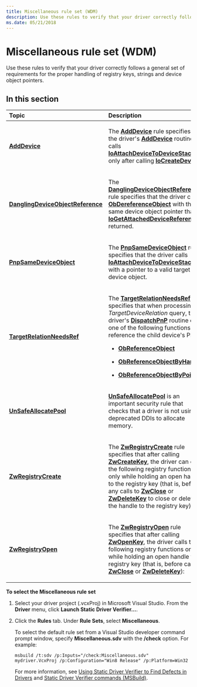 ```yaml
---
title: Miscellaneous rule set (WDM)
description: Use these rules to verify that your driver correctly follows a general set of requirements for the proper handling of registry keys, strings and device object pointers.
ms.date: 05/21/2018
---
```


# Miscellaneous rule set (WDM)


Use these rules to verify that your driver correctly follows a general set of requirements for the proper handling of registry keys, strings and device object pointers.

## In this section


<table>
<colgroup>
<col width="50%" />
<col width="50%" />
</colgroup>
<thead>
<tr class="header">
<th align="left">Topic</th>
<th align="left">Description</th>
</tr>
</thead>
<tbody>
<tr class="odd">
<td align="left"><p><a href="wdm-adddevice.md" data-raw-source="[&lt;strong&gt;AddDevice&lt;/strong&gt;](wdm-adddevice.md)"><strong>AddDevice</strong></a></p></td>
<td align="left"><p>The <a href="wdm-adddevice.md" data-raw-source="[&lt;strong&gt;AddDevice&lt;/strong&gt;](wdm-adddevice.md)"><strong>AddDevice</strong></a> rule specifies that the driver's <a href="/windows-hardware/drivers/ddi/wdm/nc-wdm-driver_add_device" data-raw-source="[&lt;strong&gt;AddDevice&lt;/strong&gt;](/windows-hardware/drivers/ddi/wdm/nc-wdm-driver_add_device)"><strong>AddDevice</strong></a> routine calls <a href="/windows-hardware/drivers/ddi/wdm/nf-wdm-ioattachdevicetodevicestack" data-raw-source="[&lt;strong&gt;IoAttachDeviceToDeviceStack&lt;/strong&gt;](/windows-hardware/drivers/ddi/wdm/nf-wdm-ioattachdevicetodevicestack)"><strong>IoAttachDeviceToDeviceStack</strong></a> only after calling <a href="/windows-hardware/drivers/ddi/wdm/nf-wdm-iocreatedevice" data-raw-source="[&lt;strong&gt;IoCreateDevice&lt;/strong&gt;](/windows-hardware/drivers/ddi/wdm/nf-wdm-iocreatedevice)"><strong>IoCreateDevice</strong></a>.</p></td>
</tr>
<tr class="even">
<td align="left"><p><a href="wdm-danglingdeviceobjectreference.md" data-raw-source="[&lt;strong&gt;DanglingDeviceObjectReference&lt;/strong&gt;](wdm-danglingdeviceobjectreference.md)"><strong>DanglingDeviceObjectReference</strong></a></p></td>
<td align="left"><p>The <a href="wdm-danglingdeviceobjectreference.md" data-raw-source="[&lt;strong&gt;DanglingDeviceObjectReference&lt;/strong&gt;](wdm-danglingdeviceobjectreference.md)"><strong>DanglingDeviceObjectReference</strong></a> rule specifies that the driver calls <a href="/windows-hardware/drivers/ddi/wdm/nf-wdm-obdereferenceobject" data-raw-source="[&lt;strong&gt;ObDereferenceObject&lt;/strong&gt;](/windows-hardware/drivers/ddi/wdm/nf-wdm-obdereferenceobject)"><strong>ObDereferenceObject</strong></a> with the same device object pointer that <a href="/windows-hardware/drivers/ddi/ntifs/nf-ntifs-iogetattacheddevicereference" data-raw-source="[&lt;strong&gt;IoGetAttachedDeviceReference&lt;/strong&gt;](/windows-hardware/drivers/ddi/ntifs/nf-ntifs-iogetattacheddevicereference)"><strong>IoGetAttachedDeviceReference</strong></a> returned.</p></td>
</tr>
<tr class="odd">
<td align="left"><p><a href="wdm-pnpsamedeviceobject.md" data-raw-source="[&lt;strong&gt;PnpSameDeviceObject&lt;/strong&gt;](wdm-pnpsamedeviceobject.md)"><strong>PnpSameDeviceObject</strong></a></p></td>
<td align="left"><p>The <a href="wdm-pnpsamedeviceobject.md" data-raw-source="[&lt;strong&gt;PnpSameDeviceObject&lt;/strong&gt;](wdm-pnpsamedeviceobject.md)"><strong>PnpSameDeviceObject</strong></a> rule specifies that the driver calls <a href="/windows-hardware/drivers/ddi/wdm/nf-wdm-ioattachdevicetodevicestack" data-raw-source="[&lt;strong&gt;IoAttachDeviceToDeviceStack&lt;/strong&gt;](/windows-hardware/drivers/ddi/wdm/nf-wdm-ioattachdevicetodevicestack)"><strong>IoAttachDeviceToDeviceStack</strong></a> with a pointer to a valid target device object.</p></td>
</tr>
<tr class="even">
<td align="left"><p><a href="wdm-targetrelationneedsref.md" data-raw-source="[&lt;strong&gt;TargetRelationNeedsRef&lt;/strong&gt;](wdm-targetrelationneedsref.md)"><strong>TargetRelationNeedsRef</strong></a></p></td>
<td align="left"><p>The <a href="wdm-targetrelationneedsref.md" data-raw-source="[&lt;strong&gt;TargetRelationNeedsRef&lt;/strong&gt;](wdm-targetrelationneedsref.md)"><strong>TargetRelationNeedsRef</strong></a> rule specifies that when processing a <em>TargetDeviceRelation</em> query, the driver's <a href="/windows-hardware/drivers/ddi/wdm/nc-wdm-driver_dispatch" data-raw-source="[&lt;strong&gt;DispatchPnP&lt;/strong&gt;](/windows-hardware/drivers/ddi/wdm/nc-wdm-driver_dispatch)"><strong>DispatchPnP</strong></a> routine calls one of the following functions to reference the child device's PDO:</p>
<ul>
<li><p><a href="/windows-hardware/drivers/ddi/wdm/nf-wdm-obfreferenceobject" data-raw-source="[&lt;strong&gt;ObReferenceObject&lt;/strong&gt;](/windows-hardware/drivers/ddi/wdm/nf-wdm-obfreferenceobject)"><strong>ObReferenceObject</strong></a></p></li>
<li><p><a href="/windows-hardware/drivers/ddi/wdm/nf-wdm-obreferenceobjectbyhandle" data-raw-source="[&lt;strong&gt;ObReferenceObjectByHandle&lt;/strong&gt;](/windows-hardware/drivers/ddi/wdm/nf-wdm-obreferenceobjectbyhandle)"><strong>ObReferenceObjectByHandle</strong></a></p></li>
<li><p><a href="/windows-hardware/drivers/ddi/wdm/nf-wdm-obreferenceobjectbypointer" data-raw-source="[&lt;strong&gt;ObReferenceObjectByPointer&lt;/strong&gt;](/windows-hardware/drivers/ddi/wdm/nf-wdm-obreferenceobjectbypointer)"><strong>ObReferenceObjectByPointer</strong></a></p></li>
</ul></td>
</tr>
<tr class="odd">
<td align="left"><p><a href="wdm-unsafeallocatepool.md" data-raw-source="[&lt;strong&gt;UnSafeAllocatePool&lt;/strong&gt;](wdm-unsafeallocatepool.md)"><strong>UnSafeAllocatePool</strong></a></p></td>
<td align="left"><p><a href="wdm-unsafeallocatepool.md" data-raw-source="[&lt;strong&gt;UnSafeAllocatePool&lt;/strong&gt;](wdm-unsafeallocatepool.md)"><strong>UnSafeAllocatePool</strong></a> is an important security rule that checks that a driver is not using deprecated DDIs to allocate memory.</p></td>
</tr>
<tr class="even">
<td align="left"><p><a href="wdm-zwregistrycreate.md" data-raw-source="[&lt;strong&gt;ZwRegistryCreate&lt;/strong&gt;](wdm-zwregistrycreate.md)"><strong>ZwRegistryCreate</strong></a></p></td>
<td align="left"><p>The <a href="wdm-zwregistrycreate.md" data-raw-source="[&lt;strong&gt;ZwRegistryCreate&lt;/strong&gt;](wdm-zwregistrycreate.md)"><strong>ZwRegistryCreate</strong></a> rule specifies that after calling <a href="/windows-hardware/drivers/ddi/wdm/nf-wdm-zwcreatekey" data-raw-source="[&lt;strong&gt;ZwCreateKey&lt;/strong&gt;](/windows-hardware/drivers/ddi/wdm/nf-wdm-zwcreatekey)"><strong>ZwCreateKey</strong></a>, the driver can call the following registry functions only while holding an open handle to the registry key (that is, before any calls to <a href="/windows-hardware/drivers/ddi/ntifs/nf-ntifs-ntclose" data-raw-source="[&lt;strong&gt;ZwClose&lt;/strong&gt;](/windows-hardware/drivers/ddi/ntifs/nf-ntifs-ntclose)"><strong>ZwClose</strong></a> or <a href="/windows-hardware/drivers/ddi/wdm/nf-wdm-zwdeletekey" data-raw-source="[&lt;strong&gt;ZwDeleteKey&lt;/strong&gt;](/windows-hardware/drivers/ddi/wdm/nf-wdm-zwdeletekey)"><strong>ZwDeleteKey</strong></a> to close or delete the handle to the registry key):</p></td>
</tr>
<tr class="odd">
<td align="left"><p><a href="wdm-zwregistryopen.md" data-raw-source="[&lt;strong&gt;ZwRegistryOpen&lt;/strong&gt;](wdm-zwregistryopen.md)"><strong>ZwRegistryOpen</strong></a></p></td>
<td align="left"><p>The <a href="storport-zwregistryopen.md" data-raw-source="[&lt;strong&gt;ZwRegistryOpen&lt;/strong&gt;](storport-zwregistryopen.md)"><strong>ZwRegistryOpen</strong></a> rule specifies that after calling <a href="/windows-hardware/drivers/ddi/wdm/nf-wdm-zwopenkey" data-raw-source="[&lt;strong&gt;ZwOpenKey&lt;/strong&gt;](/windows-hardware/drivers/ddi/wdm/nf-wdm-zwopenkey)"><strong>ZwOpenKey</strong></a>, the driver calls the following registry functions only while holding an open handle to a registry key (that is, before calling <a href="/windows-hardware/drivers/ddi/ntifs/nf-ntifs-ntclose" data-raw-source="[&lt;strong&gt;ZwClose&lt;/strong&gt;](/windows-hardware/drivers/ddi/ntifs/nf-ntifs-ntclose)"><strong>ZwClose</strong></a> or <a href="/windows-hardware/drivers/ddi/wdm/nf-wdm-zwdeletekey" data-raw-source="[&lt;strong&gt;ZwDeleteKey&lt;/strong&gt;](/windows-hardware/drivers/ddi/wdm/nf-wdm-zwdeletekey)"><strong>ZwDeleteKey</strong></a>):</p></td>
</tr>
</tbody>
</table>

 

**To select the Miscellaneous rule set**

1.  Select your driver project (.vcxProj) in Microsoft Visual Studio. From the **Driver** menu, click **Launch Static Driver Verifier…**.

2.  Click the **Rules** tab. Under **Rule Sets**, select **Miscellaneous**.

    To select the default rule set from a Visual Studio developer command prompt window, specify **Miscellaneous.sdv** with the **/check** option. For example:

    ```
    msbuild /t:sdv /p:Inputs="/check:Miscellaneous.sdv" mydriver.VcxProj /p:Configuration="Win8 Release" /p:Platform=Win32
    ```

    For more information, see [Using Static Driver Verifier to Find Defects in Drivers](./using-static-driver-verifier-to-find-defects-in-drivers.md) and [Static Driver Verifier commands (MSBuild)](./-static-driver-verifier-commands--msbuild-.md).

